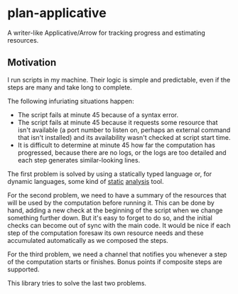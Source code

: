 # plan-applicative

A writer-like Applicative/Arrow for tracking progress and estimating resources.

## Motivation

I run scripts in my machine. Their logic is simple and predictable, even if the
steps are many and take long to complete. 

The following infuriating situations happen:

- The script fails at minute 45 because of a syntax error.
- The script fails at minute 45 because it requests some resource that isn't
  available (a port number to listen on, perhaps an external command that isn't
  installed) and its availability wasn't checked at script start time.
- It is difficult to determine at minute 45 how far the computation has
  progressed, because there are no logs, or the logs are too detailed and each
  step generates similar-looking lines.

The first problem is solved by using a statically typed language or, for
dynamic languages, some kind of [static](https://pypi.python.org/pypi/pyflakes)
[analysis](https://github.com/bbatsov/rubocop) tool.

For the second problem, we need to have a summary of the resources that will be
used by the computation before running it. This can be done by hand, adding a
new check at the beginning of the script when we change something further down.
But it's easy to forget to do so, and the initial checks can become out of sync
with the main code. It would be nice if each step of the computation foresaw
its own resource needs and these accumulated automatically as we composed the
steps.

For the third problem, we need a channel that notifies you whenever a step of
the computation starts or finishes. Bonus points if composite steps are
supported.

This library tries to solve the last two problems.


